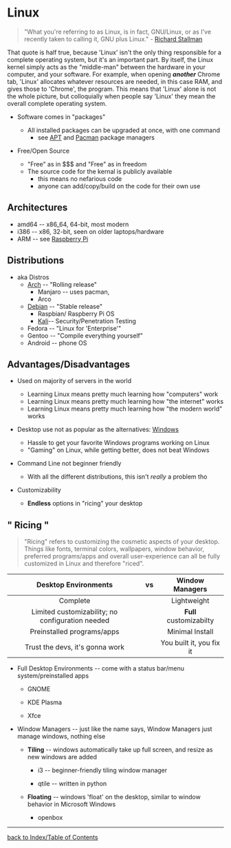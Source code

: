 # Linux
> "What you're referring to as Linux, is in fact, GNU/Linux, or as I've recently 
> taken to calling it, GNU plus Linux." - [Richard Stallman](https://www.lurkmore.com/view/GNU/Linux_rant)
 
That quote is half true, because 'Linux' isn't the only thing responsible for a
complete operating system, but it's an important part. By itself, the Linux kernel simply
acts as the "middle-man" between the hardware in your computer, and your software. For 
example, when opening ***another*** Chrome tab, 'Linux' allocates whatever resources are needed,
in this case RAM, and gives those to 'Chrome', the program. This means that 'Linux' alone 
is not the whole picture, but colloquially when people say 'Linux' they mean the 
overall complete operating system.

* Software comes in "packages" 
    - All installed packages can be upgraded at once, with one command
        + see [APT](APT.md) and [Pacman](Pacman.md) package managers

* Free/Open Source
    - "Free" as in $$$ and "Free" as in freedom
    - The source code for the kernal is publicly available
        + this means no nefarious code
        + anyone can add/copy/build on the code for their own use

## Architectures
* amd64 -- x86_64, 64-bit, most modern
* i386 -- x86, 32-bit, seen on older laptops/hardware
* ARM -- see [Raspberry Pi](RaspberryPi.md)

## Distributions
* aka Distros
    - [Arch](Arch.md) -- "Rolling release"
        + Manjaro -- uses pacman, 
        + Arco
    - [Debian](Debian.md) -- "Stable release"
        + Raspbian/ Raspberry Pi OS
        + [Kali](Kali.md)-- Security/Penetration Testing
    - Fedora -- "Linux for 'Enterprise'"
    - Gentoo -- "Compile everything yourself"
    - Android -- phone OS

## Advantages/Disadvantages

* Used on majority of servers in the world
    + Learning Linux means pretty much learning how "computers" work
    + Learning Linux means pretty much learning how "the internet" works
    + Learning Linux means pretty much learning how "the modern world" works

* Desktop use not as popular as the alternatives: [Windows](Windows.md)
    - Hassle to get your favorite Windows programs working on Linux
    - "Gaming" on Linux, while getting better, does not beat Windows

* Command Line not beginner friendly
    + With all the different distributions, this isn't *really* a problem tho

* Customizability
    + **Endless** options in "ricing" your desktop

## " Ricing "
> "Ricing" refers to customizing the cosmetic aspects of your desktop. Things like fonts, 
> terminal colors, wallpapers, window behavior, preferred programs/apps and overall 
> user-experience can all be fully customized in Linux and therefore "riced".

| Desktop Environments                             | vs    | Window Managers          |
| :---:                                            | :---: | :---:                    |
| Complete                                         |       | Lightweight              |
| Limited customizability; no configuration needed |       | **Full** customizabilty  |
| Preinstalled programs/apps                       |       | Minimal Install          |
| Trust the devs, it's gonna work                  |       | You built it, you fix it |

* Full Desktop Environments -- come with a status bar/menu system/preinstalled apps

    - GNOME

    - KDE Plasma

    - Xfce

* Window Managers -- just like the name says, Window Managers just manage windows, nothing else

    - **Tiling** -- windows automatically take up full screen, and resize as new windows are added

        - i3 -- beginner-friendly tiling window manager

        - qtile -- written in python

    - **Floating** -- windows 'float' on the desktop, similar to window behavior in Microsoft Windows

        - openbox

---

[back to Index/Table of Contents](index.md)
